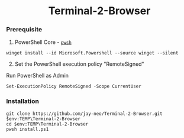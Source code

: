 <div align="center"><h1>Terminal-2-Browser</h1></div>



### Prerequisite 
1. PowerShell Core - [`pwsh`](https://apps.microsoft.com/detail/9MZ1SNWT0N5D)

```pwsh
winget install --id Microsoft.Powershell --source winget --silent
```

2. Set the PowerShell execution policy "RemoteSigned"

Run PowerShell as Admin

```pwsh
Set-ExecutionPolicy RemoteSigned -Scope CurrentUser
```

### Installation

```pwsh
git clone https://github.com/jay-neo/Terminal-2-Browser.git $env:TEMP\Terminal-2-Browser
cd $env:TEMP\Terminal-2-Browser
pwsh install.ps1

```
